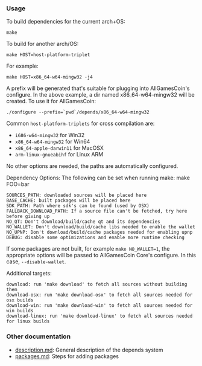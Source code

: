 ### Usage

To build dependencies for the current arch+OS:

    make

To build for another arch/OS:

    make HOST=host-platform-triplet

For example:

    make HOST=x86_64-w64-mingw32 -j4

A prefix will be generated that's suitable for plugging into AllGamesCoin's
configure. In the above example, a dir named x86_64-w64-mingw32 will be
created. To use it for AllGamesCoin:

    ./configure --prefix=`pwd`/depends/x86_64-w64-mingw32

Common `host-platform-triplets` for cross compilation are:

- `i686-w64-mingw32` for Win32
- `x86_64-w64-mingw32` for Win64
- `x86_64-apple-darwin11` for MacOSX
- `arm-linux-gnueabihf` for Linux ARM

No other options are needed, the paths are automatically configured.

Dependency Options:
The following can be set when running make: make FOO=bar

    SOURCES_PATH: downloaded sources will be placed here
    BASE_CACHE: built packages will be placed here
    SDK_PATH: Path where sdk's can be found (used by OSX)
    FALLBACK_DOWNLOAD_PATH: If a source file can't be fetched, try here before giving up
    NO_QT: Don't download/build/cache qt and its dependencies
    NO_WALLET: Don't download/build/cache libs needed to enable the wallet
    NO_UPNP: Don't download/build/cache packages needed for enabling upnp
    DEBUG: disable some optimizations and enable more runtime checking

If some packages are not built, for example `make NO_WALLET=1`, the appropriate
options will be passed to AllGamesCoin Core's configure. In this case, `--disable-wallet`.

Additional targets:

    download: run 'make download' to fetch all sources without building them
    download-osx: run 'make download-osx' to fetch all sources needed for osx builds
    download-win: run 'make download-win' to fetch all sources needed for win builds
    download-linux: run 'make download-linux' to fetch all sources needed for linux builds

### Other documentation

- [description.md](description.md): General description of the depends system
- [packages.md](packages.md): Steps for adding packages

